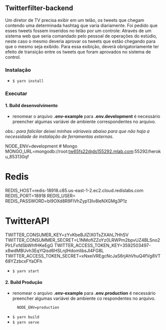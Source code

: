 ## Twitterfilter-backend

Um diretor de TV precisa exibir em um telão, os tweets que chegam contendo uma determinada hashtag que varia diariamente. Foi pedido que esses tweets fossem inseridos no telão por um controle: Através de um sistema web que seria comandado pelo pessoal de operações do estúdio, neste caso o mesmo deveria aprovar os tweets que estão chegando para que o mesmo seja exibido. Para essa exibição, deverá obrigatoriamente ter efeito de transição entre os tweets que foram aprovados no sistema de control.

### Instalação

- `$ yarn install`

### Executar

#### 1. Build desenvolvimento

- renomear o arquivo **.env-example** para **.env.development** é necessário preencher algumas variávei de ambiente correspondentes no arquivo.

_obs.: para falicilar deixei minhas váriaveis abaixo para que não haja a necessidade de instalação de ferramentas externas._

 NODE_ENV=development # Mongo MONGO_URL=mongodb://root:tw65fs22@ds155292.mlab.com:55292/heroku_853130qf

 # Redis
REDIS_HOST=redis-18918.c85.us-east-1-2.ec2.cloud.redislabs.com
REDIS_PORT=18918
REDIS_USER=
REDIS_PASSWORD=bl9OXd8R9FlVhZyp13Iv8leNXGMg3P1z

 # TwitterAPI
TWITTER_CONSUMER_KEY=zYvKbeBJlZIX0TsZXAhL7HhSV
TWITTER_CONSUMMER_SECRET=L1NMofIZZoYz0LRWPm2bpvUZ4BLSno2PIrLFxfdSbWhfHKeEgG
TWITTER_ACCESS_TOKEN_KEY=3592503497-x8wdMBUvh3EqYQisd6HSLnjlHdomlibsJl4FG8L
TWITTER_ACCESS_TOKEN_SECRET=xNxeiVREgcNcJaS6rjAhVhuQ4fVg8VT68YZzbcxFYaOFh


- `$ yarn start`

#### 2. Build Produção

- renomear o arquivo **.env-example** para **.env.production** é necessário preencher algumas variávei de ambiente co respondentes no arquivo.

      	NODE_ENV=production

* `$ yarn build`
* `$ yarn serve`
